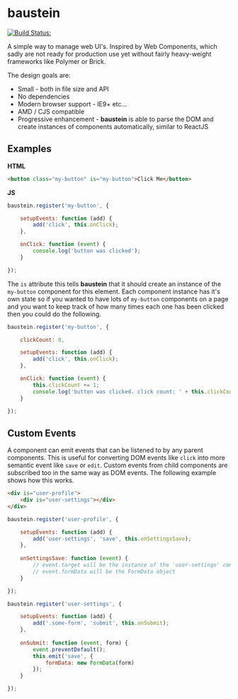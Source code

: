 # baustein

[![Build Status:](https://secure.travis-ci.org/ssaw/baustein.png?branch=master)](https://travis-ci.org/ssaw/baustein)

A simple way to manage web UI's. Inspired by Web Components, which sadly are not ready for production use yet without fairly heavy-weight frameworks like Polymer or Brick.

The design goals are:

* Small - both in file size and API
* No dependencies
* Modern browser support - IE9+ etc...
* AMD / CJS compatible
* Progressive enhancement - **baustein** is able to parse the DOM and create instances of components automatically, similar to ReactJS

## Examples
**HTML**
```html
<button class="my-button" is="my-button">Click Me</button>
```

**JS**
```js
baustein.register('my-button', {

    setupEvents: function (add) {
        add('click', this.onClick);
    },

    onClick: function (event) {
        console.log('button was clicked');
    }

});
```

The `is` attribute this tells **baustein** that it should create an instance of the `my-button` component for this element. Each component instance has it's own state so if you wanted to have lots of `my-button` components on a page and you want to keep track of how many times each one has been clicked then you could do the following.

```js
baustein.register('my-button', {

    clickCount: 0,

    setupEvents: function (add) {
        add('click', this.onClick);
    },

    onClick: function (event) {
        this.clickCount += 1;
        console.log('button was clicked. click count: ' + this.clickCount);
    }

});
```


## Custom Events
A component can emit events that can be listened to by any parent components. This is useful for converting DOM events like `click` into more semantic event like `save` or `edit`. Custom events from child components are subscribed too in the same way as DOM events. The following example shows how this works.

```html
<div is="user-profile">
    <div is="user-settings"></div>
</div>
```

```js
baustein.register('user-profile', {

    setupEvents: function (add) {
        add('user-settings', 'save', this.onSettingsSave);
    },
    
    onSettingsSave: function (event) {
        // event.target will be the instance of the 'user-settings' component that emitted the event
        // event.formData will be the FormData object
    }

});

baustein.register('user-settings', {

    setupEvents: function (add) {
        add('.some-form', 'submit', this.onSubmit);
    },
    
    onSubmit: function (event, form) {
        event.preventDefault();
        this.emit('save', {
            formData: new FormData(form)
        });
    }

});
```

